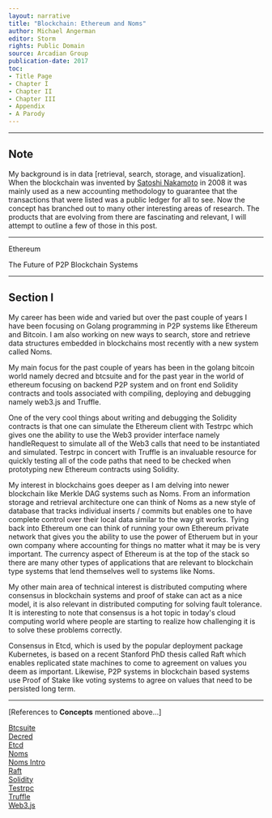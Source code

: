 ```yaml
---
layout: narrative
title: "Blockchain: Ethereum and Noms"
author: Michael Angerman
editor: Storm
rights: Public Domain
source: Arcadian Group
publication-date: 2017
toc:
- Title Page
- Chapter I
- Chapter II
- Chapter III
- Appendix
- A Parody
---
```


---

## Note

My background is in data [retrieval, search, storage, and visualization].  When the blockchain was invented by
[Satoshi Nakamoto](https://en.wikipedia.org/wiki/Satoshi_Nakamoto) in 2008
it was mainly used as a new accounting methodology to guarantee that the transactions
that were listed was a public ledger for all to see.  Now the concept has branched out
to many other interesting areas of research. The products that are evolving from
there are fascinating and relevant, I will attempt to outline a few of those in this post.

---

<a id="title-page" />

<p class="centered large">Ethereum</p>
<p class="centered medium">The Future of P2P Blockchain Systems</p>

---

## Section I


My career has been wide and varied but over the past couple of years I have been focusing on Golang programming in P2P systems like Ethereum and Bitcoin.  I am also working on new ways to search, store and retrieve data structures embedded in blockchains most recently with a new system called Noms.

My main focus for the past couple of years has been in the golang bitcoin world namely decred and btcsuite and for the past year in the world of ethereum focusing on backend P2P system and on front end Solidity contracts and tools associated with compiling, deploying and debugging namely web3.js and Truffle.

One of the very cool things about writing and debugging the Solidity contracts is that one can simulate the Ethereum client with Testrpc which gives one the ability to use the Web3 provider interface namely handleRequest to simulate all of the Web3 calls that need to be instantiated and simulated. Testrpc in concert with Truffle is an invaluable resource for quickly testing all of the code paths that need to be checked when prototyping new Ethereum contracts using Solidity.

My interest in blockchains goes deeper as I am delving into newer blockchain like Merkle DAG systems such as Noms.  From an information storage and retrieval architecture one can think of Noms as a new style of database that tracks individual inserts / commits but enables one to have complete control over their local data similar to the way git works.  Tying back into Ethereum one can think of running your own Ethereum private network that gives you the ability to use the power of Etheruem but in your own company where accounting for things no matter what it may be is very important.  The currency aspect of Ethereum is at the top of the stack so there are many other types of applications that are relevant to blockchain type systems that lend themselves well to systems like Noms.

My other main area of technical interest is distributed computing where consensus in blockchain systems and proof of stake can act as  a nice model, it is also relevant in distributed computing for solving fault tolerance. It is interesting to note that consensus is a hot topic in today's cloud computing world where people are starting to realize how challenging it is to solve these problems correctly.

Consensus in Etcd, which is used by the popular deployment package Kubernetes, is based on a recent Stanford PhD thesis called Raft which enables replicated state machines to come to agreement on values you deem as important. Likewise, P2P systems in blockchain based systems use Proof of Stake like voting systems to agree on values that need to be persisted long term.

---

[References to **Concepts** mentioned above...]

[Btcsuite](https://github.com/btcsuite)  
[Decred](https://github.com/decred)  
[Etcd](https://coreos.com/etcd/docs/latest/)  
[Noms](https://github.com/attic-labs/noms)  
[Noms Intro](https://medium.com/@aboodman/noms-init-98b7f0c3566)  
[Raft](https://raft.github.io/)  
[Solidity](http://solidity.readthedocs.io/en/develop/)  
[Testrpc](https://github.com/ethereumjs/testrpc)  
[Truffle](http://truffleframework.com/)  
[Web3.js](https://github.com/ethereum/wiki/wiki/JavaScript-API)  

